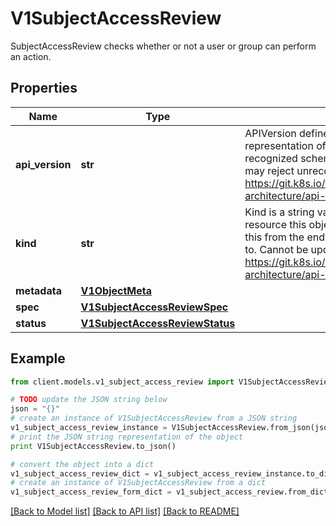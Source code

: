 # V1SubjectAccessReview

SubjectAccessReview checks whether or not a user or group can perform an action.

## Properties
Name | Type | Description | Notes
------------ | ------------- | ------------- | -------------
**api_version** | **str** | APIVersion defines the versioned schema of this representation of an object. Servers should convert recognized schemas to the latest internal value, and may reject unrecognized values. More info: https://git.k8s.io/community/contributors/devel/sig-architecture/api-conventions.md#resources | [optional] 
**kind** | **str** | Kind is a string value representing the REST resource this object represents. Servers may infer this from the endpoint the client submits requests to. Cannot be updated. In CamelCase. More info: https://git.k8s.io/community/contributors/devel/sig-architecture/api-conventions.md#types-kinds | [optional] 
**metadata** | [**V1ObjectMeta**](V1ObjectMeta.md) |  | [optional] 
**spec** | [**V1SubjectAccessReviewSpec**](V1SubjectAccessReviewSpec.md) |  | 
**status** | [**V1SubjectAccessReviewStatus**](V1SubjectAccessReviewStatus.md) |  | [optional] 

## Example

```python
from client.models.v1_subject_access_review import V1SubjectAccessReview

# TODO update the JSON string below
json = "{}"
# create an instance of V1SubjectAccessReview from a JSON string
v1_subject_access_review_instance = V1SubjectAccessReview.from_json(json)
# print the JSON string representation of the object
print V1SubjectAccessReview.to_json()

# convert the object into a dict
v1_subject_access_review_dict = v1_subject_access_review_instance.to_dict()
# create an instance of V1SubjectAccessReview from a dict
v1_subject_access_review_form_dict = v1_subject_access_review.from_dict(v1_subject_access_review_dict)
```
[[Back to Model list]](../README.md#documentation-for-models) [[Back to API list]](../README.md#documentation-for-api-endpoints) [[Back to README]](../README.md)


